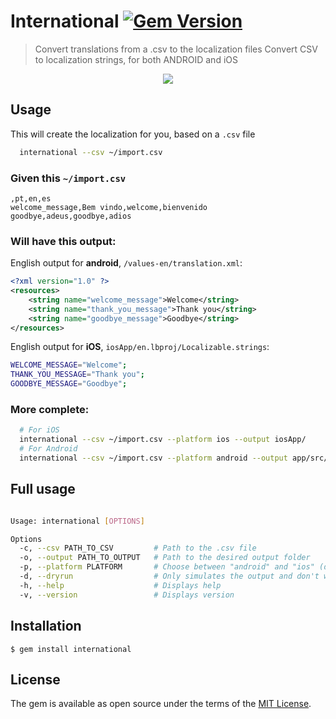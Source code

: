 # International [![Gem Version](https://badge.fury.io/rb/international.svg)](https://badge.fury.io/rb/international)

> Convert translations from a .csv to the localization files
> Convert CSV to localization strings, for both ANDROID and iOS

<p align="center">
<img src="extras/screenshots/output.png" />
</p>

## Usage

This will create the localization for you, based on a `.csv` file

```bash
  international --csv ~/import.csv
```

### Given this `~/import.csv`
```csv
,pt,en,es
welcome_message,Bem vindo,welcome,bienvenido
goodbye,adeus,goodbye,adios
```

### Will have this output:
English output for **android**, `/values-en/translation.xml`:

```xml
<?xml version="1.0" ?>
<resources>
    <string name="welcome_message">Welcome</string>
    <string name="thank_you_message">Thank you</string>
    <string name="goodbye_message">Goodbye</string>
</resources>
```

English output for **iOS**, `iosApp/en.lbproj/Localizable.strings`:

```bash
WELCOME_MESSAGE="Welcome";
THANK_YOU_MESSAGE="Thank you";
GOODBYE_MESSAGE="Goodbye";
```

### More complete:

```bash
  # For iOS
  international --csv ~/import.csv --platform ios --output iosApp/
  # For Android
  international --csv ~/import.csv --platform android --output app/src/main/res/
```


## Full usage
```bash

Usage: international [OPTIONS]

Options
  -c, --csv PATH_TO_CSV         # Path to the .csv file
  -o, --output PATH_TO_OUTPUT   # Path to the desired output folder
  -p, --platform PLATFORM       # Choose between "android" and "ios" (default: "android")
  -d, --dryrun                  # Only simulates the output and don't write files
  -h, --help                    # Displays help
  -v, --version                 # Displays version

```

## Installation

    $ gem install international

## License

The gem is available as open source under the terms of the [MIT License](http://opensource.org/licenses/MIT).

